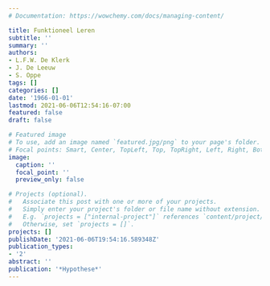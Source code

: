 ```yaml
---
# Documentation: https://wowchemy.com/docs/managing-content/

title: Funktioneel Leren
subtitle: ''
summary: ''
authors:
- L.F.W. De Klerk
- J. De Leeuw
- S. Oppe
tags: []
categories: []
date: '1966-01-01'
lastmod: 2021-06-06T12:54:16-07:00
featured: false
draft: false

# Featured image
# To use, add an image named `featured.jpg/png` to your page's folder.
# Focal points: Smart, Center, TopLeft, Top, TopRight, Left, Right, BottomLeft, Bottom, BottomRight.
image:
  caption: ''
  focal_point: ''
  preview_only: false

# Projects (optional).
#   Associate this post with one or more of your projects.
#   Simply enter your project's folder or file name without extension.
#   E.g. `projects = ["internal-project"]` references `content/project/deep-learning/index.md`.
#   Otherwise, set `projects = []`.
projects: []
publishDate: '2021-06-06T19:54:16.589348Z'
publication_types:
- '2'
abstract: ''
publication: '*Hypothese*'
---
```

